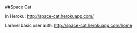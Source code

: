 ##Space Cat

In Heroku: http://space-cat.herokuapp.com/

Laravel basic user auth: http://space-cat.herokuapp.com/home 